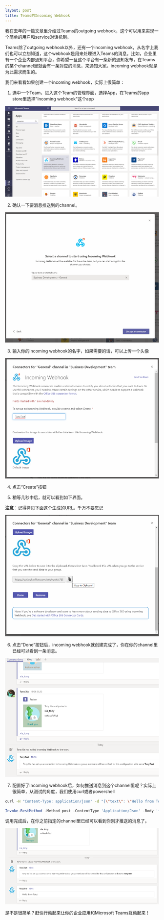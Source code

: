 ```yaml
---
layout: post
title: Teams的Incoming Webhook
---
```


我在去年的一篇文章里介绍过Teams的outgoing webhook，这个可以用来实现一个简单的用户和service对话机制。

Teams除了outgoing webhook以外，还有一个incoming webhook，从名字上我们也可以立刻知道，这个webhook是用来处理进入Teams的消息。比如，企业里有一个企业内部通知平台，你希望一旦这个平台有一条新的通知发布，在Teams的某个channel里就会有一条对应的消息，来通知大家。incoming webhook就是为此需求而生的。

我们来看看如果创建一个incoming webhook，实际上很简单：

1. 选中一个Team，进入这个Team的管理界面，选择App，在Teams的app store里选择"Incoming webhook"这个app

![Select-Incoming-Webhook-App](../images/post20191001/001.png)

2. 确认一下要消息推送到的channel。

![Confirm-Channel](../images/post20191001/002.png)

3. 输入你的incoming webhook的名字，如果需要的话，可以上传一个头像

![Configure-name](../images/post20191001/003.png)

4. 点击“Create”按钮

5. 稍等几秒中后，就可以看到如下界面。

**注意**：记得拷贝下面这个生成的URL。千万不要忘记

![Configure-name](../images/post20191001/004.png)

6. 点击“Done”按钮后，incoming webhook就创建完成了，你在你的channel里已经可以看到一条消息。

![complete](../images/post20191001/005.png)

7. 配置好了incoming webhook后，如何推送消息到这个channel里呢？实际上很简单，从测试的角度，我们使用curl或者powershell

``` bash
curl -H "Content-Type: application/json" -d "{\"text\": \"Hello from Tony\"}" <YOUR WEBHOOK URL>
```

``` powershell
Invoke-RestMethod -Method post -ContentType 'Application/Json' -Body '{"text":"Hello from Tony"}' -Uri <YOUR WEBHOOK URL>
```

调用完成后，在你之前指定的channel里已经可以看到你刚才推送的消息了。

![result](../images/post20191001/006.png)

是不是很简单？赶快行动起来让你的企业应用和Microsoft Teams互动起来！

